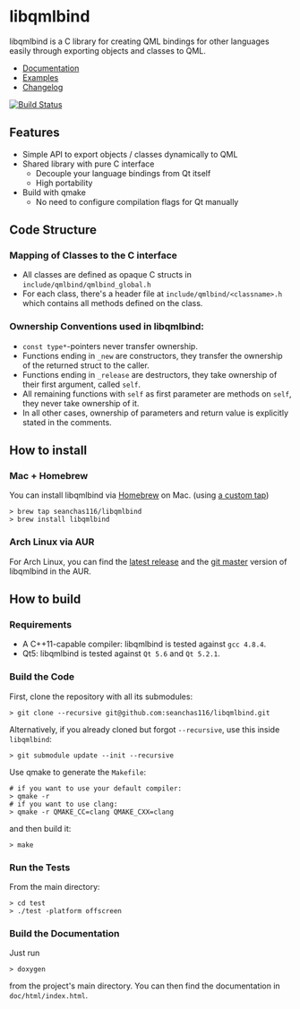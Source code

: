 # libqmlbind

libqmlbind is a C library for creating QML bindings for other languages easily through exporting objects and classes to QML.

* [Documentation](https://seanchas116.github.io/libqmlbind/)
* [Examples](https://github.com/seanchas116/libqmlbind/tree/master/examples)
* [Changelog](https://github.com/seanchas116/libqmlbind/tree/master/changelog.md)

[![Build Status](https://travis-ci.org/seanchas116/libqmlbind.svg?branch=master)](https://travis-ci.org/seanchas116/libqmlbind)

## Features

* Simple API to export objects / classes dynamically to QML
* Shared library with pure C interface
  * Decouple your language bindings from Qt itself
  * High portability
* Build with qmake
  * No need to configure compilation flags for Qt manually

## Code Structure
### Mapping of Classes to the C interface
* All classes are defined as opaque C structs in `include/qmlbind/qmlbind_global.h`
* For each class, there's a header file at `include/qmlbind/<classname>.h`
   which contains all methods defined on the class.

### Ownership Conventions used in libqmlbind:
* `const type*`-pointers never transfer ownership.
* Functions ending in `_new` are constructors, they transfer the ownership of the returned struct to the caller.
* Functions ending in `_release` are destructors, they take ownership of their first argument, called `self`.
* All remaining functions with `self` as first parameter are methods on `self`, they never take ownership of it.
* In all other cases, ownership of parameters and return value is explicitly stated in the comments.

## How to install
### Mac + Homebrew

You can install libqmlbind via [Homebrew](http://brew.sh/) on Mac.
(using [a custom tap](https://github.com/seanchas116/homebrew-libqmlbind))

```
> brew tap seanchas116/libqmlbind
> brew install libqmlbind
```

### Arch Linux via AUR

For Arch Linux, you can find the [latest release](https://aur.archlinux.org/packages/libqmlbind) and the
[git master](https://aur.archlinux.org/packages/libqmlbind-git/) version of libqmlbind in the AUR.

## How to build
### Requirements
* A C++11-capable compiler: libqmlbind is tested against `gcc 4.8.4`.
* Qt5: libqmlbind is tested against `Qt 5.6` and `Qt 5.2.1`.

### Build the Code
First, clone the repository with all its submodules:
```
> git clone --recursive git@github.com:seanchas116/libqmlbind.git
```

Alternatively, if you already cloned but forgot `--recursive`, use this inside `libqmlbind`:
```
> git submodule update --init --recursive
```

Use qmake to generate the `Makefile`:
```
# if you want to use your default compiler:
> qmake -r
# if you want to use clang:
> qmake -r QMAKE_CC=clang QMAKE_CXX=clang
```

and then build it:
```
> make
```

### Run the Tests

From the main directory:

```
> cd test
> ./test -platform offscreen
```

### Build the Documentation
Just run
```
> doxygen
```
from the project's main directory. You can then find the documentation in `doc/html/index.html`.
